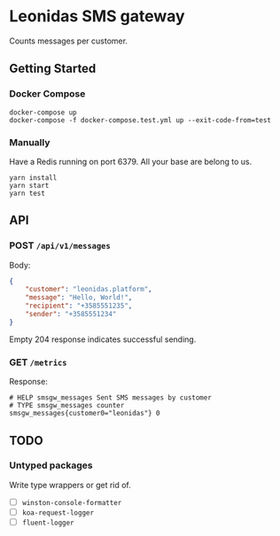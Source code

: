 # Leonidas SMS gateway

Counts messages per customer.

## Getting Started

### Docker Compose

    docker-compose up
    docker-compose -f docker-compose.test.yml up --exit-code-from=test

### Manually

Have a Redis running on port 6379. All your base are belong to us.

    yarn install
    yarn start
    yarn test

## API

### POST `/api/v1/messages`

Body:

```json
{
    "customer": "leonidas.platform",
    "message": "Hello, World!",
    "recipient": "+3585551235",
    "sender": "+3585551234"
}
```

Empty 204 response indicates successful sending.

### GET `/metrics`

Response:

```
# HELP smsgw_messages Sent SMS messages by customer
# TYPE smsgw_messages counter
smsgw_messages{customer0="leonidas"} 0
```

## TODO

### Untyped packages

Write type wrappers or get rid of.

* [ ] `winston-console-formatter`
* [ ] `koa-request-logger`
* [ ] `fluent-logger`
